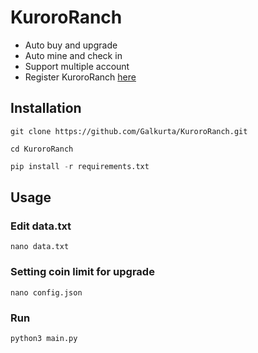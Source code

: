# KuroroRanch 

- Auto buy and upgrade
- Auto mine and check in
- Support multiple account
- Register KuroroRanch [here](https://t.me/KuroroRanchBot/ranch?startapp=ref-B102FDDF)

## Installation
```
git clone https://github.com/Galkurta/KuroroRanch.git
```
```
cd KuroroRanch
```
```python
pip install -r requirements.txt
````

## Usage
### Edit data.txt
```
nano data.txt
```
### Setting coin limit for upgrade
```
nano config.json
```
### Run
```python
python3 main.py
```

